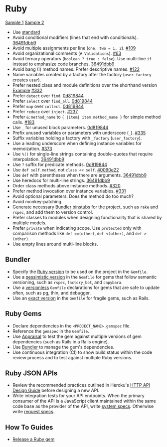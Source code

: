 # Ruby

[Sample 1](sample_1.rb) [Sample 2](sample_2.rb)

- Use [standard]
- Avoid conditional modifiers (lines that end with conditionals). [36491dbb9]
- Avoid multiple assignments per line (`one, two = 1, 2`). [#109]
- Avoid organizational comments (`# Validations`). [#63]
- Avoid ternary operators (`boolean ? true : false`). Use multi-line `if`
  instead to emphasize code branches. [36491dbb9]
- Avoid bang (!) method names. Prefer descriptive names. [#122]
- Name variables created by a factory after the factory (`user_factory` creates
  `user`).
- Prefer nested class and module definitions over the shorthand version
  [Example](/ruby/sample_1.rb#L103) [#332]
- Prefer `detect` over `find`. [0d819844]
- Prefer `select` over `find_all`. [0d819844]
- Prefer `map` over `collect`. [0d819844]
- Prefer `reduce` over `inject`. [#237]
- Prefer `&:method_name` to `{ |item| item.method_name }` for simple method
  calls. [#183]
- Use `_` for unused block parameters. [0d819844]
- Prefix unused variables or parameters with underscore (`_`). [#335]
- Suffix variables holding a factory with `_factory` (`user_factory`).
- Use a leading underscore when defining instance variables for memoization.
  [#373]
- Use `%()` for single-line strings containing double-quotes that require
  interpolation. [36491dbb9]
- Use `?` suffix for predicate methods. [0d819844]
- Use `def self.method`, not `class << self`. [40090e22]
- Use `def` with parentheses when there are arguments. [36491dbb9]
- Use heredocs for multi-line strings. [36491dbb9]
- Order class methods above instance methods. [#320]
- Prefer method invocation over instance variables. [#331]
- Avoid optional parameters. Does the method do too much?
- Avoid monkey-patching.
- Generate necessary [Bundler binstubs] for the project, such as `rake` and
  `rspec`, and add them to version control.
- Prefer classes to modules when designing functionality that is shared by
  multiple models.
- Prefer `private` when indicating scope. Use `protected` only with comparison
  methods like `def ==(other)`, `def <(other)`, and `def >(other)`.
- Use empty lines around multi-line blocks.

[standard]: https://github.com/testdouble/standard
[#63]: https://github.com/thoughtbot/guides/pull/63
[#109]: https://github.com/thoughtbot/guides/pull/109
[#122]: https://github.com/thoughtbot/guides/pull/122
[#183]: https://github.com/thoughtbot/guides/pull/183
[#237]: https://github.com/thoughtbot/guides/pull/237
[#320]: https://github.com/thoughtbot/guides/pull/320
[#331]: https://github.com/thoughtbot/guides/pull/331
[#332]: https://github.com/thoughtbot/guides/pull/332
[#335]: https://github.com/thoughtbot/guides/pull/335
[#373]: https://github.com/thoughtbot/guides/pull/373
[0d819844]: https://github.com/thoughtbot/guides/commit/0d819844
[36491dbb9]: https://github.com/thoughtbot/guides/commit/36491dbb9
[40090e22]: https://github.com/thoughtbot/guides/commit/40090e22
[bundler binstubs]: https://github.com/sstephenson/rbenv/wiki/Understanding-binstubs

## Bundler

- Specify the [Ruby version] to be used on the project in the `Gemfile`.
- Use a [pessimistic version] in the `Gemfile` for gems that follow semantic
  versioning, such as `rspec`, `factory_bot`, and `capybara`.
- Use a [versionless] `Gemfile` declarations for gems that are safe to update
  often, such as pg, thin, and debugger.
- Use an [exact version] in the `Gemfile` for fragile gems, such as Rails.

[ruby version]: http://bundler.io/v1.3/gemfile_ruby.html
[exact version]: http://thoughtbot.com/blog/a-healthy-bundle
[pessimistic version]: http://thoughtbot.com/blog/a-healthy-bundle
[versionless]: http://thoughtbot.com/blog/a-healthy-bundle

## Ruby Gems

- Declare dependencies in the `<PROJECT_NAME>.gemspec` file.
- Reference the `gemspec` in the `Gemfile`.
- Use [Appraisal] to test the gem against multiple versions of gem dependencies
  (such as Rails in a Rails engine).
- Use [Bundler] to manage the gem's dependencies.
- Use continuous integration (CI) to show build status within the code review
  process and to test against multiple Ruby versions.

[appraisal]: https://github.com/thoughtbot/appraisal
[bundler]: http://bundler.io

## Ruby JSON APIs

- Review the recommended practices outlined in Heroku's [HTTP API Design Guide]
  before designing a new API.
- Write integration tests for your API endpoints. When the primary consumer of
  the API is a JavaScript client maintained within the same code base as the
  provider of the API, write [system specs]. Otherwise write [request specs].

[http api design guide]: https://github.com/interagent/http-api-design
[system specs]: https://web.archive.org/web/20230131005307/https://relishapp.com/rspec/rspec-rails/docs/system-specs/system-spec
[request specs]: https://web.archive.org/web/20221207001104/https://www.relishapp.com/rspec/rspec-rails/docs/request-specs/request-spec

## How To Guides

- [Release a Ruby gem](./how-to/release_a_ruby_gem.md)
